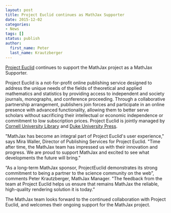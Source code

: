 ```yaml
---
layout: post
title: Project Euclid continues as MathJax Supporter
date: 2015-12-02
categories:
- News
tags: []
status: publish
author:
  first_name: Peter
  last_name: Krautzberger
---
```


[Project Euclid](http://projecteuclid.org) continues to support the MathJax project as a MathJax Supporter.

Project Euclid is a not-for-profit online publishing service designed to address the unique needs of the fields of theoretical and applied mathematics and statistics by providing access to independent and society journals, monographs, and conference proceeding. Through a collaborative partnership arrangement, publishers join forces and participate in an online presence with advanced functionality, allowing them to better serve scholars without sacrificing their intellectual or economic independence or commitment to low subscription prices. Project Euclid is jointly managed by [Cornell University Library](https://www.library.cornell.edu/) and [Duke University Press](http://www.dukeupress.edu/).

"MathJax has become an integral part of Project Euclid's user experience," says Mira Waller, Director of Publishing Services for Project Euclid. "Time after time, the MathJax team has impressed us with their innovation and progress. We are proud to support MathJax and excited to see what developments the future will bring."

“As a long-term MathJax sponsor, ProjectEuclid demonstrates its strong commitment to being a partner to the science community on the web”, comments Peter Krautzberger, MathJax Manager. "The feedback from the team at Project Euclid helps us ensure that remains MathJax the reliable, high-quality rendering solution it is today.”

The MathJax team looks forward to the continued collaboration with Project Euclid, and welcomes their ongoing support for the MathJax project.
